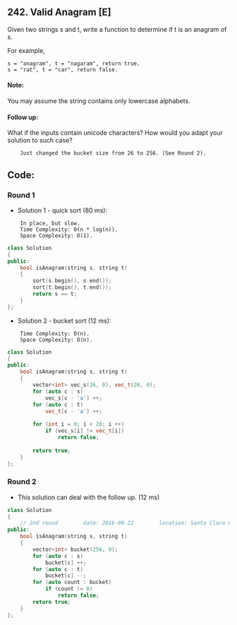 ## 242. Valid Anagram [E]
Given two strings s and t, write a function to determine if t is an anagram of s.

For example,
```
s = "anagram", t = "nagaram", return true.
s = "rat", t = "car", return false.
```  

#### Note:
You may assume the string contains only lowercase alphabets.

#### Follow up:
What if the inputs contain unicode characters? How would you adapt your solution to such case?
```
    Just changed the bucket size from 26 to 256. (See Round 2).
```

## Code:
### Round 1
- Solution 1 - quick sort (80 ms):
```
    In place, but slow.
    Time Complexity: O(n * log(n)).
    Space Complexity: O(1).
```
```c++
class Solution 
{
public:
    bool isAnagram(string s, string t) 
    {
        sort(s.begin(), s.end());
        sort(t.begin(), t.end());
        return s == t;
    }
};
```

- Solution 2 - bucket sort (12 ms):
```
    Time Complexity: O(n).
    Space Complexity: O(n).
```
```c++
class Solution 
{
public:
    bool isAnagram(string s, string t) 
    {
        vector<int> vec_s(26, 0), vec_t(26, 0);
        for (auto c : s)
            vec_s[c - 'a'] ++;
        for (auto c : t)
            vec_t[c - 'a'] ++;
        
        for (int i = 0; i < 26; i ++)
            if (vec_s[i] != vec_t[i])
                return false;
                
        return true;
    }
};
```

### Round 2
- This solution can deal with the follow up. (12 ms)
```c++
class Solution 
{
    // 2nd round        date: 2016-09-22        location: Santa Clara Central Park Library
public:
    bool isAnagram(string s, string t) 
    {
        vector<int> bucket(256, 0);
        for (auto c : s)
            bucket[c] ++;
        for (auto c : t)
            bucket[c] --;
        for (auto count : bucket)
            if (count != 0)
                return false;
        return true;
    }
};
```
